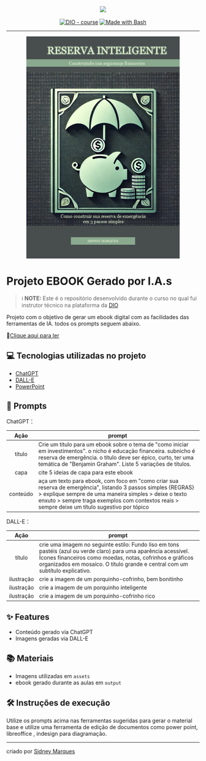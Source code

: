 <p align="center">
    <img width="100" src=".github/assets/banner.png">
</p>


<p align="center">
<a href="https://dio.me/"><img src="https://img.shields.io/badge/DIO-Course-28DA77?logo=youtube" alt="DIO - course"></a>
<a href="https://www.gnu.org/software/bash/" title="Go to Bash homepage"><img src="https://img.shields.io/badge/Prompt-Project-blue?logo=gnu-bash&amp;logoColor=white" alt="Made with Bash"></a></p>

-------


<p align="center">
<img 
    src="./assets/cover.png"
    width="400"  
/>
</p>

# Projeto EBOOK Gerado por I.A.s


 > ℹ️ **NOTE:** Este é o repositório desenvolvido durante o curso no qual fui instrutor técnico na plataforma da [DIO](https://dio.me)

Projeto com o objetivo de gerar um ebook digital com as facilidades das ferramentas de IA. todos os prompts
seguem abaixo.

📕<a href="https://github.com/sidneymvn/prompts-recipe-to-create-a-ebook/blob/main/output/ebook%20Reserva%20Inteligente.pdf" title="View PDF now">Clique aqui para ler</a>

## 💻 Tecnologias utilizadas no projeto

- [ChatGPT](https://chat.openai.com/) 
- [DALL-E](https://openai.com/index/dall-e/)
- [PowerPoint](https://www.microsoft.com/en/microsoft-365/powerpoint)

## 🧠 Prompts


ChatGPT：

|   Ação   | prompt                                                                                                                                                                                                                                                                     |
| :------: | ------------------------------------------------------------------------------------------------------------------------------------------------------------------------------------------------------------------------------------------------------------------------------ |
|  título  | Crie um título para um ebook sobre o tema de "como iniciar em investimentos". o nicho é educação financeira. subnicho é reserva de emergência. o título deve ser épico, curto, ter uma temática de "Benjamin Graham". Liste 5 variações de títulos. |
|capa | cite 5 ideias de capa para este ebook |
|conteúdo | aça um texto para ebook, com foco em "como criar sua reserva de emergência", listando 3 passos simples {REGRAS} > explique sempre de uma maneira simples > deixe o texto enxuto > sempre traga exemplos com contextos reais > sempre deixe um título sugestivo por tópico| 


DALL-E：

|  Ação  | prompt                                                                                 |
| :----: | -------------------------------------------------------------------------------------- |
| título | crie uma imagem no seguinte estilo: Fundo liso em tons pastéis (azul ou verde claro) para uma aparência acessível. Ícones financeiros como moedas, notas, cofrinhos e gráficos organizados em mosaico. O título grande e central com um subtítulo explicativo.|
| ilustração | crie a imagem de um porquinho-cofrinho, bem bonitinho
| ilustração | crie a imagem de um porquinho inteligente
| ilustração | crie a imagem de um porquinho-cofrinho rico

## ✨ Features

- Conteúdo gerado via ChatGPT
- Imagens geradas via DALL-E

## 📚 Materiais

- Imagens utilizadas em `assets`
- ebook gerado durante as aulas em `output`

## 🛠️ Instruções de execução

Utilize os prompts acima nas ferramentas sugeridas para gerar o material base e utilize uma ferramenta de edição de documentos como power point, libreoffice , indesign para diagramação.



---

criado por [Sidney Marques](https://github.com/sidneymvn)
